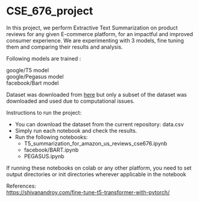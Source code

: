 # CSE_676_project
In this project, we perform Extractive Text Summarization on product reviews for any given E-commerce platform, for an impactful and improved consumer experience. We are experimenting with 3 models, fine tuning them and comparing their results and analysis.

Following models are trained :

google/T5 model <br/>
google/Pegasus model <br/>
facebook/Bart model <br/>

Dataset was downloaded from [here](https://huggingface.co/datasets/amazon_us_reviews) but only a subset of the dataset was downloaded and used due to computational issues.<br/>

Instructions to run the project:<br/>

- You can download the dataset from the current repository: data.csv
- Simply run each notebook and check the results.<br/>
- Run the following notebooks:
  - T5_summarization_for_amazon_us_reviews_cse676.ipynb 
  - facebook/BART.ipynb 
  - PEGASUS.ipynb 

If running these notebooks on colab or any other platform, you need to set output directories or init directories wherever applicable in the notebook


References: <br/>
https://shivanandroy.com/fine-tune-t5-transformer-with-pytorch/




